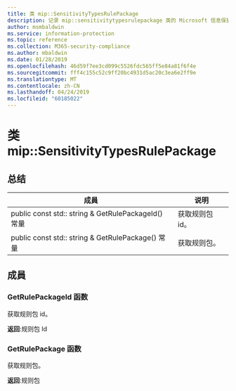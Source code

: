 ```yaml
---
title: 类 mip::SensitivityTypesRulePackage
description: 记录 mip::sensitivitytypesrulepackage 类的 Microsoft 信息保护 (MIP) SDK。
author: msmbaldwin
ms.service: information-protection
ms.topic: reference
ms.collection: M365-security-compliance
ms.author: mbaldwin
ms.date: 01/28/2019
ms.openlocfilehash: 46d59f7ee3cd099c5526fdc565ff5e84a81f6f4e
ms.sourcegitcommit: fff4c155c52c9ff20bc4931d5ac20c3ea6e2ff9e
ms.translationtype: MT
ms.contentlocale: zh-CN
ms.lasthandoff: 04/24/2019
ms.locfileid: "60185022"
---
```

# <a name="class-mipsensitivitytypesrulepackage"></a>类 mip::SensitivityTypesRulePackage 
  
## <a name="summary"></a>总结
 成員                        | 说明                                
--------------------------------|---------------------------------------------
public const std:: string & GetRulePackageId() 常量  |  获取规则包 id。
public const std:: string & GetRulePackage() 常量  |  获取规则包。
  
## <a name="members"></a>成員
  
### <a name="getrulepackageid-function"></a>GetRulePackageId 函数
获取规则包 id。

  
**返回**:规则包 Id
  
### <a name="getrulepackage-function"></a>GetRulePackage 函数
获取规则包。

  
**返回**:规则包